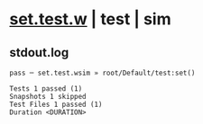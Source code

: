 # [set.test.w](../../../../../../examples/tests/sdk_tests/counter/set.test.w) | test | sim

## stdout.log
```log
pass ─ set.test.wsim » root/Default/test:set()

Tests 1 passed (1)
Snapshots 1 skipped
Test Files 1 passed (1)
Duration <DURATION>
```

